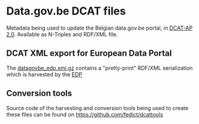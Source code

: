 # Data.gov.be DCAT files 

Metadata being used to update the Belgian data.gov.be portal, in [DCAT-AP 2.0](https://joinup.ec.europa.eu/asset/dcat_application_profile/description).
Available as N-Triples and RDF/XML file.

## DCAT XML export for European Data Portal

The [datagovbe_edp.xml.gz](all/datagovbe_edp.xml.gz) contains a "pretty-print" RDF/XML serialization which is harvested by the [EDP](https://data.europa.eu/)

## Conversion tools

Source code of the harvesting and conversion tools being used to create these files can be found on https://github.com/fedict/dcattools

